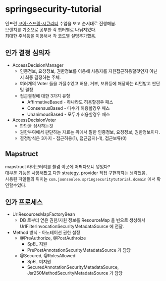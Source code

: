 # springsecurity-tutorial

인프런 [코어-스프링-시큐리티](https://www.inflearn.com/course/%EC%BD%94%EC%96%B4-%EC%8A%A4%ED%94%84%EB%A7%81-%EC%8B%9C%ED%81%90%EB%A6%AC%ED%8B%B0) 수업을 보고 순서대로 진행해봄.  
브랜치를 기준으로 공부한 각 챕터별로 나눠져있다.  
최대한 주석등을 이용해서 각 코드별 설명추가했음.  

## 인가 결정 심의자 

* AccessDecisionManager 
    * 인증정보, 요청정보, 권한정보를 이용해 사용자를 지원접근허용할것인지 아닌지 최종 결정하는 주체.
    * 여러개의 Voter 들을 가질수있고 허용, 거부, 보류등에 해당하는 리턴받고 판단 및 결정 
    * 접근결정에 대한 3가지 유형
        * AffirmativeBased - 하나라도 허용할경우 패스
        * ConsensusBased - 다수가 허용할경우 패스
        * UnanimousBased - 모두가 허용할경우 패스
* AccessDecisionVoter
    * 판단을 심사하는것
    * 권한부여에서 판단하는 자료는 위에서 말한 인증정보, 요청정보, 권한정보이다.
    * 결정방식은 3가지 - 접근허용(1), 접근금지(-1), 접근보류(0)
    

## Mapstruct 

mapstruct 라이브러리를 쓸겸 이곳에 어쩌다보니 넣었다?  
대부분 기능은 사용해봤고 다만 strategy, provider 직접 구현까지는 생략했음.  
사용된 파일들의 위치는 `com.joonseolee.springsecuritytutorial.domain` 에서 확인할수있다.  

## 인가 프로세스

* UrlResourcesMapFactoryBean
    * DB 로부터 얻은 권한/자원 정보를 ResourceMap 을 빈으로 생성해서 UrlFilterInvocationSecurityMetadataSource 에 전달.
* Method 방식 - 아노테이션 권한 설정
    * @PreAuthorize, @PostAuthroize
        * SpEL 지원
        * PrePostAnnotationSecurityMetadataSource 가 담당 
    * @Secured, @RolesAllowed
        * SpEL 미지원 
        * SecuredAnnotationSecurityMetadataSource, Jsr250MethodSecurityMetadataSource 가 담당 
    